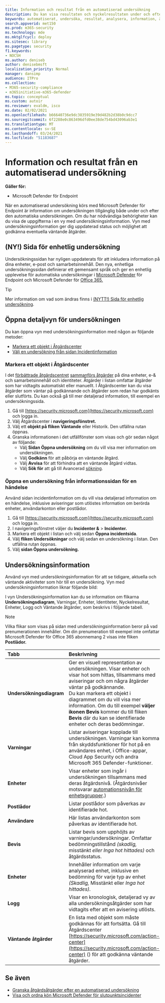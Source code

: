 ```yaml
---
title: Information och resultat från en automatiserad undersökning
description: Du kan visa resultaten och nyckelresultaten under och efter en automatiserad undersökning
keywords: automatiserat, undersöka, resultat, analysera, information, åtgärd, autoair
search.appverid: met150
ms.prod: m365-security
ms.technology: mde
ms.mktglfcycl: deploy
ms.sitesec: library
ms.pagetype: security
f1.keywords:
- NOCSH
ms.author: deniseb
author: denisebmsft
localization_priority: Normal
manager: dansimp
audience: ITPro
ms.collection:
- M365-security-compliance
- m365initiative-m365-defender
ms.topic: conceptual
ms.custom: autoir
ms.reviewer: evaldm, isco
ms.date: 02/02/2021
ms.openlocfilehash: b66640736e9dc3835919e39d482b2d38b0c9dcc7
ms.sourcegitcommit: 6f2288e0c863496dfd0ee38de754bd43096ab3e1
ms.translationtype: MT
ms.contentlocale: sv-SE
ms.lasthandoff: 03/24/2021
ms.locfileid: "51183687"
---
```

# <a name="details-and-results-of-an-automated-investigation"></a>Information och resultat från en automatiserad undersökning

**Gäller för:**
- Microsoft Defender för Endpoint

När en automatiserad undersökning [](automated-investigations.md) körs med Microsoft Defender för Endpoint är information om undersökningen tillgänglig både under och efter den automatiska undersökningen. Om du har nödvändiga behörigheter kan du visa de uppgifterna i en vy med undersökningsinformation. Vyn med undersökningsinformation ger dig uppdaterad status och möjlighet att godkänna eventuella väntande åtgärder. 

## <a name="new-unified-investigation-page"></a>(NY!) Sida för enhetlig undersökning

Undersökningssidan har nyligen uppdaterats för att inkludera information på dina enheter, e-post och samarbetsinnehåll. Den nya, enhetliga undersökningssidan definierar ett gemensamt språk och ger en enhetlig upplevelse för automatiska undersökningar i [Microsoft Defender](microsoft-defender-endpoint.md) för Endpoint och Microsoft Defender för [Office 365.](/microsoft-365/security/defender-365-security/office-365-atp) 

> [!TIP]
> Mer information om vad som ändras finns i [(NYTT!) Sida för enhetlig undersökning](/microsoft-365/security/mtp/mtp-autoir-results).

## <a name="open-the-investigation-details-view"></a>Öppna detaljvyn för undersökningen

Du kan öppna vyn med undersökningsinformation med någon av följande metoder:
- [Markera ett objekt i Åtgärdscenter](#select-an-item-in-the-action-center)
- [Välj en undersökning från sidan Incidentinformation](#open-an-investigation-from-an-incident-details-page)

### <a name="select-an-item-in-the-action-center"></a>Markera ett objekt i Åtgärdscenter

I det [förbättrade åtgärdscentret](auto-investigation-action-center.md) [sammanförs åtgärder](manage-auto-investigation.md#remediation-actions) på dina enheter, e-& och samarbetsinnehåll och identiteter. Åtgärder i listan omfattar åtgärder som har vidtagits automatiskt eller manuellt. I Åtgärdscenter kan du visa åtgärder som väntar på godkännande och åtgärder som redan har godkänts eller slutförts. Du kan också gå till mer detaljerad information, till exempel en undersökningssida.

1. Gå till [https://security.microsoft.com](https://security.microsoft.com) och logga in. 
2. Välj Åtgärdscenter i **navigeringsfönstret.** 
3. Välj ett **objekt på fliken** **Väntande** eller Historik. Den utfällna rutan öppnas.
4. Granska informationen i det utfällfönster som visas och gör sedan något av följande:
   - Välj **Sidan Öppna undersökning** om du vill visa mer information om undersökningen.
   - Välj **Godkänn** för att påbörja en väntande åtgärd.
   - Välj **Avvisa** för att förhindra att en väntande åtgärd vidtas.
   - Välj **Sök för** att gå till Avancerad [sökning](advanced-hunting-overview.md).

### <a name="open-an-investigation-from-an-incident-details-page"></a>Öppna en undersökning från informationssidan för en händelse

Använd sidan incidentinformation om du vill visa detaljerad information om en händelse, inklusive aviseringar som utlöstes information om berörda enheter, användarkonton eller postlådor.

1. Gå till [https://security.microsoft.com](https://security.microsoft.com) och logga in. 
2. I navigeringsfönstret väljer du **Incidenter &**  >  **Incidenter.** 
3. Markera ett objekt i listan och välj sedan **Öppna incidentsida**.
4. Välj **fliken Undersökningar** och välj sedan en undersökning i listan. Den utfällna rutan öppnas.
5. Välj **sidan Öppna undersökning.** 

## <a name="investigation-details"></a>Undersökningsinformation

Använd vyn med undersökningsinformation för att se tidigare, aktuella och väntande aktiviteter som hör till en undersökning. Vyn med undersökningsinformation liknar följande bild:

I vyn Undersökningsinformation kan du se information om flikarna **Undersökningsdiagram**, Varningar, Enheter, Identiteter, Nyckelresultat, Enheter, Logg och Väntande åtgärder, som beskrivs i följande tabell.       

> [!NOTE]
> Vilka flikar som visas på sidan med undersökningsinformation beror på vad prenumerationen innehåller. Om din prenumeration till exempel inte omfattar Microsoft Defender för Office 365 abonnemang 2 visas inte fliken **Postlådor.**

| Tabb | Beskrivning |
|:--------|:--------|
| **Undersökningsdiagram**   | Ger en visuell representation av undersökningen. Visar enheter och visar hot som hittas, tillsammans med aviseringar och om några åtgärder väntar på godkännande.<br/>Du kan markera ett objekt i diagrammet om du vill visa mer information. Om du till exempel **väljer ikonen Bevis** kommer du till fliken **Bevis** där du kan se identifierade enheter och deras bedömningar. |
| **Varningar**    | Listar aviseringar kopplade till undersökningen. Varningar kan komma från skyddsfunktioner för hot på en användares enhet, i Office-appar, Cloud App Security och andra Microsoft 365 Defender-funktioner.|
| **Enheter** | Visar enheter som ingår i undersökningen tillsammans med deras åtgärdsnivå. (Åtgärdsnivåer motsvarar [automationsnivån för enhetsgrupper](automation-levels.md).) |
| **Postlådor** |Listar postlådor som påverkas av identifierade hot.  |
| **Användare**  | Här listas användarkonton som påverkas av identifierade hot. |
| **Bevis** | Listar bevis som upphöjts av varningar/undersökningar. Omfattar bedömningstillstånd *(skadlig,* misstänkt *eller Inga hot hittades)* och åtgärdsstatus. |
| **Enheter**  | Innehåller information om varje analyserad enhet, inklusive en bedömning för varje typ av enhet *(Skadlig,* Misstänkt eller *Inga hot hittades).*|
|**Logg**    | Visar en kronologisk, detaljerad vy av alla undersökningsåtgärder som har vidtagits efter att en avisering utlösts.|
| **Väntande åtgärder** | En lista med objekt som måste godkännas för att fortsätta. Gå till Åtgärdscenter [https://security.microsoft.com/action-center](https://security.microsoft.com/action-center) () för att godkänna väntande åtgärder. |

## <a name="see-also"></a>Se även

- [Granska åtgärdsåtgärder efter en automatiserad undersökning](manage-auto-investigation.md)
- [Visa och ordna kön Microsoft Defender för slutpunktsincidenter](view-incidents-queue.md)